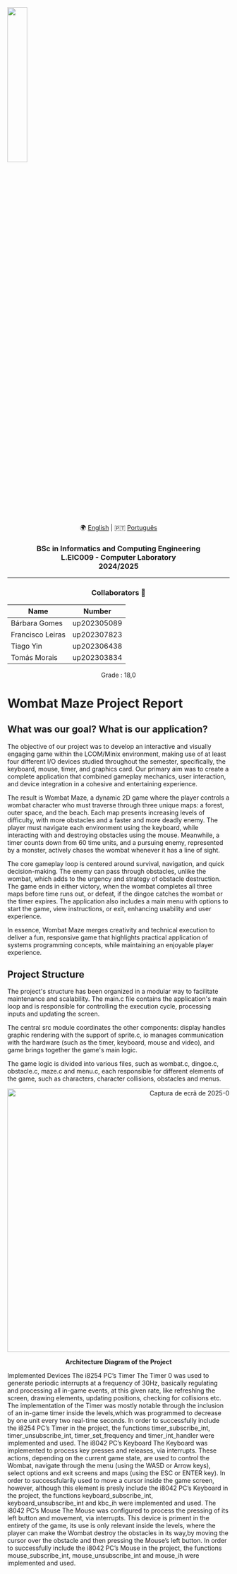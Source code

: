 <img src='https://sigarra.up.pt/feup/pt/imagens/LogotipoSI' width="30%"/>

<div align="center">
🌍 <a href="README.md">English</a> | 🇵🇹 <a href="README.pt.md">Português</a>
</div>

<h3 align="center">BSc in Informatics and Computing Engineering<br>L.EIC009 - Computer Laboratory<br> 2024/2025 </h3>

---
<h3 align="center"> Collaborators &#129309 </h2>

<div align="center">

| Name             | Number      |
|------------------|-------------|
| Bárbara Gomes    | up202305089 |
| Francisco Leiras | up202307823 |
| Tiago Yin        | up202306438 |
| Tomás Morais     | up202303834 |

Grade : 18,0

</div>

# Wombat Maze Project Report

## What was our goal? What is our application?

The objective of our project was to develop an interactive and visually engaging game
within the LCOM/Minix environment, making use of at least four different I/O devices
studied throughout the semester, specifically, the keyboard, mouse, timer, and graphics card.
Our primary aim was to create a complete application that combined gameplay mechanics,
user interaction, and device integration in a cohesive and entertaining experience.

The result is Wombat Maze, a dynamic 2D game where the player controls a wombat
character who must traverse through three unique maps: a forest, outer space, and the beach.
Each map presents increasing levels of difficulty, with more obstacles and a faster and more
deadly enemy. The player must navigate each environment using the keyboard, while
interacting with and destroying obstacles using the mouse. Meanwhile, a timer counts down
from 60 time units, and a pursuing enemy, represented by a monster, actively chases the
wombat whenever it has a line of sight.

The core gameplay loop is centered around survival, navigation, and quick
decision-making. The enemy can pass through obstacles, unlike the wombat, which adds to
the urgency and strategy of obstacle destruction. The game ends in either victory, when the
wombat completes all three maps before time runs out, or defeat, if the dingoe catches the
wombat or the timer expires. The application also includes a main menu with options to start
the game, view instructions, or exit, enhancing usability and user experience.

In essence, Wombat Maze merges creativity and technical execution to deliver a fun,
responsive game that highlights practical application of systems programming concepts,
while maintaining an enjoyable player experience.

## Project Structure

The project's structure has been organized in a modular way to facilitate maintenance and
scalability. The main.c file contains the application's main loop and is responsible for
controlling the execution cycle, processing inputs and updating the screen.

The central src module coordinates the other components: display handles graphic
rendering with the support of sprite.c, io manages communication with the hardware (such as
the timer, keyboard, mouse and video), and game brings together the game's main logic.

The game logic is divided into various files, such as wombat.c, dingoe.c, obstacle.c,
maze.c and menu.c, each responsible for different elements of the game, such as characters,
character collisions, obstacles and menus.

<div align="center">
<img width="907" height="597" alt="Captura de ecrã de 2025-09-23 10-55-53" src="https://github.com/user-attachments/assets/e87bb972-b712-49de-bcd8-368b15885d91" />


**Architecture Diagram of the Project**
</div>

Implemented Devices
The i8254 PC’s Timer
 The Timer 0 was used to generate periodic interrupts at a frequency of 30Hz, basically
regulating and processing all in-game events, at this given rate, like refreshing the screen,
drawing elements, updating positions, checking for collisions etc.
 The implementation of the Timer was mostly notable through the inclusion of an in-game
timer inside the levels,which was programmed to decrease by one unit every two real-time
seconds.
 In order to successfully include the i8254 PC’s Timer in the project, the functions
timer_subscribe_int, timer_unsubscribe_int, timer_set_frequency and
timer_int_handler were implemented and used.
The i8042 PC’s Keyboard
 The Keyboard was implemented to process key presses and releases, via interrupts.
 These actions, depending on the current game state, are used to control the Wombat,
navigate through the menu (using the WASD or Arrow keys), select options and exit screens
and maps (using the ESC or ENTER key).
 In order to successfularily used to move a cursor inside the game screen, however, although
this element is presly include the i8042 PC’s Keyboard in the project, the functions
keyboard_subscribe_int, keyboard_unsubscribe_int and kbc_ih were implemented and
used.
The i8042 PC’s Mouse
 The Mouse was configured to process the pressing of its left button and movement, via
interrupts.
 This device is priment in the entirety of the game, its use is only relevant inside the levels,
where the player can make the Wombat destroy the obstacles in its way,by moving the cursor
over the obstacle and then pressing the Mouse’s left button.
 In order to successfully include the i8042 PC’s Mouse in the project, the functions
mouse_subscribe_int, mouse_unsubscribe_int and mouse_ih were implemented and used.

